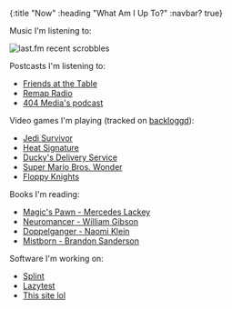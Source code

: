 {:title "Now"
 :heading "What Am I Up To?"
 :navbar? true}

Music I'm listening to:

![last.fm recent scrobbles](https://lastfm-recently-played.vercel.app/api?user=NoahTheDuke)

Postcasts I'm listening to:

* [Friends at the Table](https://friendsatthetable.net/)
* [Remap Radio](https://remapradio.com/)
* [404 Media's podcast](https://www.404media.co/)

Video games I'm playing (tracked on [backloggd](https://www.backloggd.com/u/NoahTheDuke/games/added/type:playing/)):

* [Jedi Survivor](https://www.backloggd.com/games/star-wars-jedi-survivor)
* [Heat Signature](https://www.backloggd.com/games/heat-signature)
* [Ducky's Delivery Service](https://www.backloggd.com/games/duckys-delivery-service)
* [Super Mario Bros. Wonder](https://www.backloggd.com/games/super-mario-bros-wonder)
* [Floppy Knights](https://www.backloggd.com/games/floppy-knights)

Books I'm reading:

* [Magic's Pawn - Mercedes Lackey](https://en.wikipedia.org/wiki/The_Last_Herald-Mage)
* [Neuromancer - William Gibson](https://en.wikipedia.org/wiki/Neuromancer)
* [Doppelganger - Naomi Klein](https://en.wikipedia.org/wiki/Doppelganger:_A_Trip_Into_the_Mirror_World)
* [Mistborn - Brandon Sanderson](https://en.wikipedia.org/wiki/Mistborn:_The_Final_Empire)

Software I'm working on:

* [Splint](https://github.com/NoahTheDuke/splint)
* [Lazytest](https://github.com/NoahTheDuke/lazytest)
* [This site lol](https://github.com/NoahTheDuke/NoahTheDuke.github.io)

